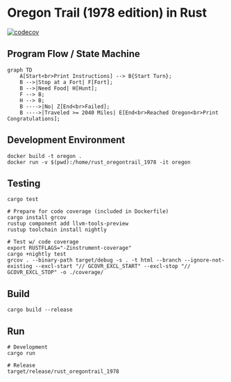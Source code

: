 # Oregon Trail (1978 edition) in Rust

[![codecov](https://codecov.io/gh/quantifex/rust_oregontrail_1978/branch/main/graph/badge.svg?token=PFJS3C0DS0)](https://codecov.io/gh/quantifex/rust_oregontrail_1978)

## Program Flow / State Machine
```mermaid
graph TD
    A[Start<br>Print Instructions] --> B{Start Turn};
    B -->|Stop at a Fort| F[Fort];
    B -->|Need Food| H[Hunt];
    F --> B;
    H --> B;
    B ---->|No| Z[End<br>Failed];
    B ---->|Traveled >= 2040 Miles| E[End<br>Reached Oregon<br>Print Congratulations];
```

## Development Environment
```shell
docker build -t oregon .
docker run -v $(pwd):/home/rust_oregontrail_1978 -it oregon
```

## Testing
```shell
cargo test

# Prepare for code coverage (included in Dockerfile)
cargo install grcov
rustup component add llvm-tools-preview
rustup toolchain install nightly

# Test w/ code coverage
export RUSTFLAGS="-Zinstrument-coverage"
cargo +nightly test
grcov . --binary-path target/debug -s . -t html --branch --ignore-not-existing --excl-start "// GCOVR_EXCL_START" --excl-stop "// GCOVR_EXCL_STOP" -o ./coverage/
```

## Build
```shell
cargo build --release
```


## Run
```shell
# Development
cargo run

# Release
target/release/rust_oregontrail_1978
```
